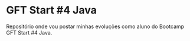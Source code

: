 # GFT Start #4 Java
Repositório onde vou postar minhas evoluções como aluno do Bootcamp GFT Start #4 Java.

